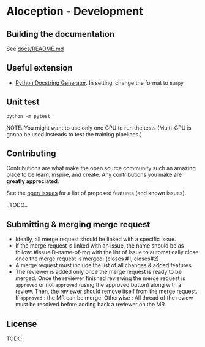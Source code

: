 # Aloception - Development

## Building the documentation

See <a href="./docs/README.md"> docs/README.md</a>

## Useful extension
- [Python Docstring Generator](https://marketplace.visualstudio.com/items?itemName=njpwerner.autodocstring). In setting, change the format to `numpy`

## Unit test

```
python -m pytest
```

NOTE: You might want to use only one GPU to run the tests (Multi-GPU is gonna be used insteads to test the training pipelines.)


## Contributing

Contributions are what make the open source community such an amazing place to be learn, inspire, and create. Any contributions you make are **greatly appreciated**.

See the [open issues](https://gitlab.com/aigen-vision/aloception/issues) for a list of proposed features (and known issues).

..TODO..

## Submitting & merging merge request

- Ideally, all merge request should be linked with a specific issue.
- If the merge request is linked with an issue, the name should be as follow: #issueID-name-of-mg with the list of Issue to automatically close once the merge request is merged:
(closes #1, closes#2)
- A merge request must include the list of all changes & added features.
- The reviewer is added only once the merge request is ready to be merged.
Once the reviewer finished reviewing the merge request is `approved` or not `approved` (using the approved button) along with a review. Then, the reviewer should remove itself from the merge request.
If `approved` : the MR can be merge.
Otherwise : All thread of the review must be resolved before adding back a reviewer on the MR.
## License

TODO 
